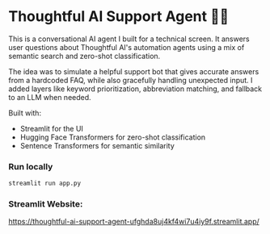 # Thoughtful AI Support Agent 🧠🤖

This is a conversational AI agent I built for a technical screen. It answers user 
questions about Thoughtful AI's automation agents using a mix of semantic search and 
zero-shot classification.

The idea was to simulate a helpful support bot that gives accurate answers from a 
hardcoded FAQ, while also gracefully handling unexpected input. I added layers like 
keyword prioritization, abbreviation matching, and fallback to an LLM when needed.

Built with:
- Streamlit for the UI
- Hugging Face Transformers for zero-shot classification
- Sentence Transformers for semantic similarity

### Run locally
```bash
streamlit run app.py
```

### Streamlit Website:
https://thoughtful-ai-support-agent-ufghda8uj4kf4wi7u4iy9f.streamlit.app/
